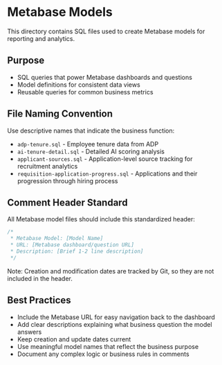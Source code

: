 # Metabase Models

This directory contains SQL files used to create Metabase models for reporting and analytics.

## Purpose

- SQL queries that power Metabase dashboards and questions
- Model definitions for consistent data views
- Reusable queries for common business metrics

## File Naming Convention

Use descriptive names that indicate the business function:
- `adp-tenure.sql` - Employee tenure data from ADP
- `ai-tenure-detail.sql` - Detailed AI scoring analysis
- `applicant-sources.sql` - Application-level source tracking for recruitment analytics
- `requisition-application-progress.sql` - Applications and their progression through hiring process

## Comment Header Standard

All Metabase model files should include this standardized header:

```sql
/*
 * Metabase Model: [Model Name]
 * URL: [Metabase dashboard/question URL]  
 * Description: [Brief 1-2 line description]
 */
```

Note: Creation and modification dates are tracked by Git, so they are not included in the header.

## Best Practices

- Include the Metabase URL for easy navigation back to the dashboard
- Add clear descriptions explaining what business question the model answers
- Keep creation and update dates current
- Use meaningful model names that reflect the business purpose
- Document any complex logic or business rules in comments